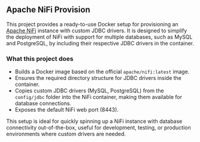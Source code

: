 ## Apache NiFi Provision

This project provides a ready-to-use Docker setup for provisioning an [Apache NiFi](https://nifi.apache.org/) instance with custom JDBC drivers. It is designed to simplify the deployment of NiFi with support for multiple databases, such as MySQL and PostgreSQL, by including their respective JDBC drivers in the container.

### What this project does

- Builds a Docker image based on the official `apache/nifi:latest` image.
- Ensures the required directory structure for JDBC drivers inside the container.
- Copies custom JDBC drivers (MySQL, PostgreSQL) from the `config/jdbc` folder into the NiFi container, making them available for database connections.
- Exposes the default NiFi web port (8443).

This setup is ideal for quickly spinning up a NiFi instance with database connectivity out-of-the-box, useful for development, testing, or production environments where custom drivers are needed.